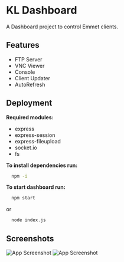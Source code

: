 
# KL Dashboard

A Dashboard project to control Emmet clients.




## Features

- FTP Server
- VNC Viewer
- Console
- Client Updater
- AutoRefresh


## Deployment

**Required modules:**
- express
- express-session
- express-fileupload
- socket.io
- fs

**To install dependencies run:**

```bash
  npm -i
```

**To start dashboard run:**

```bash
  npm start
```
or
```bash
  node index.js
```



## Screenshots

![App Screenshot](https://i.imgur.com/RPLq5we.png)
![App Screenshot](https://i.imgur.com/VAZycU6.png)

